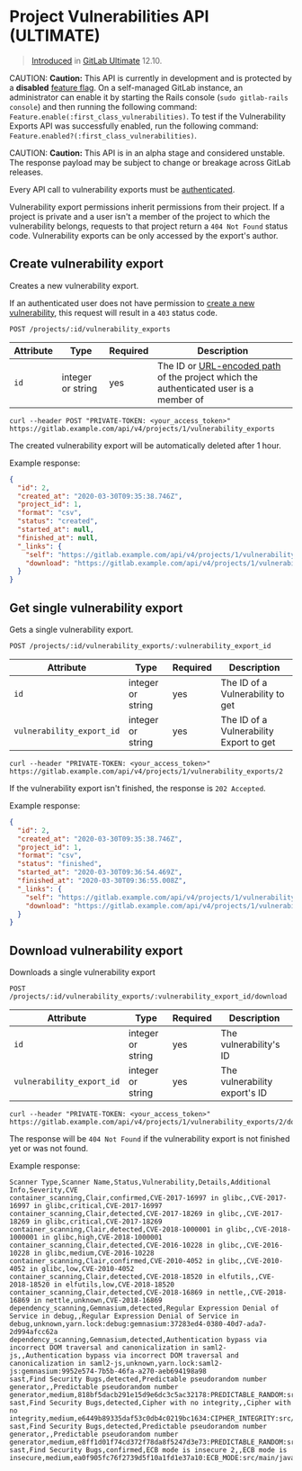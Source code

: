 # Project Vulnerabilities API **(ULTIMATE)**

> [Introduced](https://gitlab.com/gitlab-org/gitlab/issues/197494) in [GitLab Ultimate](https://about.gitlab.com/pricing/) 12.10.

CAUTION: **Caution:**
This API is currently in development and is protected by a **disabled**
[feature flag](../development/feature_flags/index.md).
On a self-managed GitLab instance, an administrator can enable it by starting the Rails console
(`sudo gitlab-rails console`) and then running the following command: `Feature.enable(:first_class_vulnerabilities)`.
To test if the Vulnerability Exports API was successfully enabled, run the following command:
`Feature.enabled?(:first_class_vulnerabilities)`.

CAUTION: **Caution:**
This API is in an alpha stage and considered unstable.
The response payload may be subject to change or breakage
across GitLab releases.

Every API call to vulnerability exports must be [authenticated](README.md#authentication).

Vulnerability export permissions inherit permissions from their project. If a project is
private and a user isn't a member of the project to which the vulnerability
belongs, requests to that project return a `404 Not Found` status code.
Vulnerability exports can be only accessed by the export's author.

## Create vulnerability export

Creates a new vulnerability export.

If an authenticated user does not have permission to
[create a new vulnerability](../user/permissions_stub_first_class_vulnerabilities.md#project-members-permissions),
this request will result in a `403` status code.

```plaintext
POST /projects/:id/vulnerability_exports
```

| Attribute           | Type              | Required   | Description                                                                                                                  |
| ------------------- | ----------------- | ---------- | -----------------------------------------------------------------------------------------------------------------------------|
| `id`                | integer or string | yes        | The ID or [URL-encoded path](README.md#namespaced-path-encoding) of the project which the authenticated user is a member of |

```shell
curl --header POST "PRIVATE-TOKEN: <your_access_token>" https://gitlab.example.com/api/v4/projects/1/vulnerability_exports
```

The created vulnerability export will be automatically deleted after 1 hour.

Example response:

```json
{
  "id": 2,
  "created_at": "2020-03-30T09:35:38.746Z",
  "project_id": 1,
  "format": "csv",
  "status": "created",
  "started_at": null,
  "finished_at": null,
  "_links": {
    "self": "https://gitlab.example.com/api/v4/projects/1/vulnerability_exports/2",
    "download": "https://gitlab.example.com/api/v4/projects/1/vulnerability_exports/2/download"
  }
}
```

## Get single vulnerability export

Gets a single vulnerability export.

```plaintext
POST /projects/:id/vulnerability_exports/:vulnerability_export_id
```

| Attribute | Type | Required | Description |
| --------- | ---- | -------- | ----------- |
| `id` | integer or string | yes | The ID of a Vulnerability to get |
| `vulnerability_export_id` | integer or string | yes | The ID of a Vulnerability Export to get |

```shell
curl --header "PRIVATE-TOKEN: <your_access_token>" https://gitlab.example.com/api/v4/projects/1/vulnerability_exports/2
```

If the vulnerability export isn't finished, the response is `202 Accepted`.

Example response:

```json
{
  "id": 2,
  "created_at": "2020-03-30T09:35:38.746Z",
  "project_id": 1,
  "format": "csv",
  "status": "finished",
  "started_at": "2020-03-30T09:36:54.469Z",
  "finished_at": "2020-03-30T09:36:55.008Z",
  "_links": {
    "self": "https://gitlab.example.com/api/v4/projects/1/vulnerability_exports/2",
    "download": "https://gitlab.example.com/api/v4/projects/1/vulnerability_exports/2/download"
  }
}
```

## Download vulnerability export

Downloads a single vulnerability export

```plaintext
POST /projects/:id/vulnerability_exports/:vulnerability_export_id/download
```

| Attribute | Type | Required | Description |
| --------- | ---- | -------- | ----------- |
| `id` | integer or string | yes | The vulnerability's ID |
| `vulnerability_export_id` | integer or string | yes | The vulnerability export's ID |

```shell
curl --header "PRIVATE-TOKEN: <your_access_token>" https://gitlab.example.com/api/v4/projects/1/vulnerability_exports/2/download
```

The response will be `404 Not Found` if the vulnerability export is not finished yet or was not found.

Example response:

```csv
Scanner Type,Scanner Name,Status,Vulnerability,Details,Additional Info,Severity,CVE
container_scanning,Clair,confirmed,CVE-2017-16997 in glibc,,CVE-2017-16997 in glibc,critical,CVE-2017-16997
container_scanning,Clair,detected,CVE-2017-18269 in glibc,,CVE-2017-18269 in glibc,critical,CVE-2017-18269
container_scanning,Clair,detected,CVE-2018-1000001 in glibc,,CVE-2018-1000001 in glibc,high,CVE-2018-1000001
container_scanning,Clair,detected,CVE-2016-10228 in glibc,,CVE-2016-10228 in glibc,medium,CVE-2016-10228
container_scanning,Clair,confirmed,CVE-2010-4052 in glibc,,CVE-2010-4052 in glibc,low,CVE-2010-4052
container_scanning,Clair,detected,CVE-2018-18520 in elfutils,,CVE-2018-18520 in elfutils,low,CVE-2018-18520
container_scanning,Clair,detected,CVE-2018-16869 in nettle,,CVE-2018-16869 in nettle,unknown,CVE-2018-16869
dependency_scanning,Gemnasium,detected,Regular Expression Denial of Service in debug,,Regular Expression Denial of Service in debug,unknown,yarn.lock:debug:gemnasium:37283ed4-0380-40d7-ada7-2d994afcc62a
dependency_scanning,Gemnasium,detected,Authentication bypass via incorrect DOM traversal and canonicalization in saml2-js,,Authentication bypass via incorrect DOM traversal and canonicalization in saml2-js,unknown,yarn.lock:saml2-js:gemnasium:9952e574-7b5b-46fa-a270-aeb694198a98
sast,Find Security Bugs,detected,Predictable pseudorandom number generator,,Predictable pseudorandom number generator,medium,818bf5dacb291e15d9e6dc3c5ac32178:PREDICTABLE_RANDOM:src/main/java/com/gitlab/security_products/tests/App.java:47
sast,Find Security Bugs,detected,Cipher with no integrity,,Cipher with no integrity,medium,e6449b89335daf53c0db4c0219bc1634:CIPHER_INTEGRITY:src/main/java/com/gitlab/security_products/tests/App.java:29
sast,Find Security Bugs,detected,Predictable pseudorandom number generator,,Predictable pseudorandom number generator,medium,e8ff1d01f74cd372f78da8f5247d3e73:PREDICTABLE_RANDOM:src/main/java/com/gitlab/security_products/tests/App.java:41
sast,Find Security Bugs,confirmed,ECB mode is insecure 2,,ECB mode is insecure,medium,ea0f905fc76f2739d5f10a1fd1e37a10:ECB_MODE:src/main/java/com/gitlab/security_products/tests/App.java:29
```
